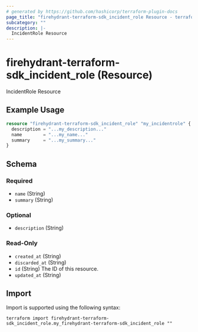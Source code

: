 ```yaml
---
# generated by https://github.com/hashicorp/terraform-plugin-docs
page_title: "firehydrant-terraform-sdk_incident_role Resource - terraform-provider-firehydrant-terraform-sdk"
subcategory: ""
description: |-
  IncidentRole Resource
---
```


# firehydrant-terraform-sdk_incident_role (Resource)

IncidentRole Resource

## Example Usage

```terraform
resource "firehydrant-terraform-sdk_incident_role" "my_incidentrole" {
  description = "...my_description..."
  name        = "...my_name..."
  summary     = "...my_summary..."
}
```

<!-- schema generated by tfplugindocs -->
## Schema

### Required

- `name` (String)
- `summary` (String)

### Optional

- `description` (String)

### Read-Only

- `created_at` (String)
- `discarded_at` (String)
- `id` (String) The ID of this resource.
- `updated_at` (String)

## Import

Import is supported using the following syntax:

```shell
terraform import firehydrant-terraform-sdk_incident_role.my_firehydrant-terraform-sdk_incident_role ""
```
